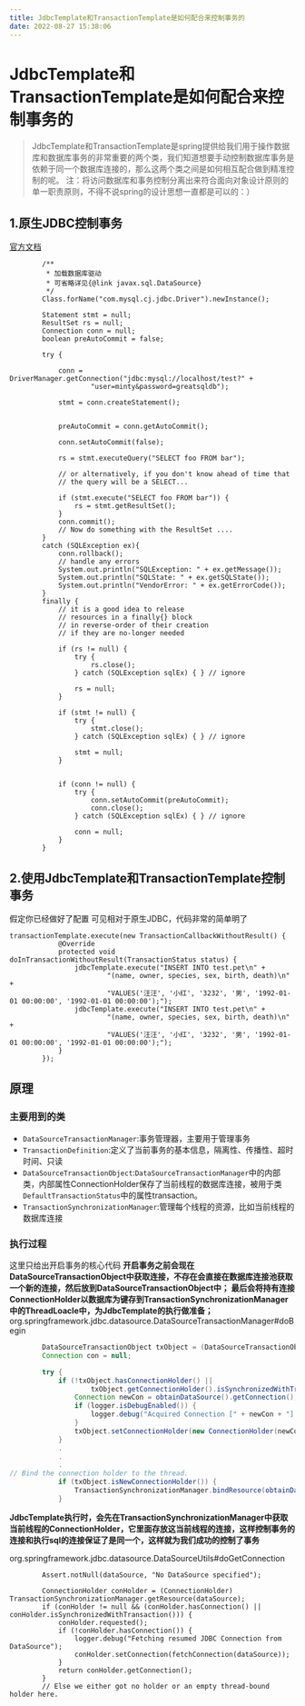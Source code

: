 ```yaml
---
title: JdbcTemplate和TransactionTemplate是如何配合来控制事务的
date: 2022-08-27 15:38:06
---
```


# JdbcTemplate和TransactionTemplate是如何配合来控制事务的
> JdbcTemplate和TransactionTemplate是spring提供给我们用于操作数据库和数据库事务的非常重要的两个类，我们知道想要手动控制数据库事务是依赖于同一个数据库连接的，那么这两个类之间是如何相互配合做到精准控制的呢。
注：将访问数据库和事务控制分离出来符合面向对象设计原则的单一职责原则，不得不说spring的设计思想一直都是可以的：）

## 1.原生JDBC控制事务

[官方文档](https://dev.mysql.com/doc/connector-j/8.0/en/connector-j-usagenotes-connect-drivermanager.html)
```
		/**
         * 加载数据库驱动
         * 可省略详见{@link javax.sql.DataSource}
         */
        Class.forName("com.mysql.cj.jdbc.Driver").newInstance();

        Statement stmt = null;
        ResultSet rs = null;
        Connection conn = null;
        boolean preAutoCommit = false;

        try {

            conn = DriverManager.getConnection("jdbc:mysql://localhost/test?" +
                    "user=minty&password=greatsqldb");

            stmt = conn.createStatement();


            preAutoCommit = conn.getAutoCommit();
            
            conn.setAutoCommit(false);

            rs = stmt.executeQuery("SELECT foo FROM bar");

            // or alternatively, if you don't know ahead of time that
            // the query will be a SELECT...

            if (stmt.execute("SELECT foo FROM bar")) {
                rs = stmt.getResultSet();
            }
            conn.commit();
            // Now do something with the ResultSet ....
        }
        catch (SQLException ex){
            conn.rollback();
            // handle any errors
            System.out.println("SQLException: " + ex.getMessage());
            System.out.println("SQLState: " + ex.getSQLState());
            System.out.println("VendorError: " + ex.getErrorCode());
        }
        finally {
            // it is a good idea to release
            // resources in a finally{} block
            // in reverse-order of their creation
            // if they are no-longer needed

            if (rs != null) {
                try {
                    rs.close();
                } catch (SQLException sqlEx) { } // ignore

                rs = null;
            }

            if (stmt != null) {
                try {
                    stmt.close();
                } catch (SQLException sqlEx) { } // ignore

                stmt = null;
            }


            if (conn != null) {
                try {
                    conn.setAutoCommit(preAutoCommit);
                    conn.close();
                } catch (SQLException sqlEx) { } // ignore

                conn = null;
            }
        }
```

## 2.使用JdbcTemplate和TransactionTemplate控制事务

假定你已经做好了配置
可见相对于原生JDBC，代码非常的简单明了
```
transactionTemplate.execute(new TransactionCallbackWithoutResult() {
            @Override
            protected void doInTransactionWithoutResult(TransactionStatus status) {
                jdbcTemplate.execute("INSERT INTO test.pet\n" +
                        "(name, owner, species, sex, birth, death)\n" +
                        "VALUES('汪汪', '小红', '3232', '男', '1992-01-01 00:00:00', '1992-01-01 00:00:00');");
                jdbcTemplate.execute("INSERT INTO test.pet\n" +
                        "(name, owner, species, sex, birth, death)\n" +
                        "VALUES('汪汪', '小红', '3232', '男', '1992-01-01 00:00:00', '1992-01-01 00:00:00');");
            }
        });
```
## 原理

### 主要用到的类
* `DataSourceTransactionManager`:事务管理器，主要用于管理事务
* `TransactionDefinition`:定义了当前事务的基本信息，隔离性、传播性、超时时间、只读
* `DataSourceTransactionObject`:`DataSourceTransactionManager`中的内部类，内部属性ConnectionHolder保存了当前线程的数据库连接，被用于类`DefaultTransactionStatus`中的属性transaction。
* `TransactionSynchronizationManager`:管理每个线程的资源，比如当前线程的数据库连接

### 执行过程
这里只给出开启事务的核心代码
**开启事务之前会现在DataSourceTransactionObject中获取连接，不存在会直接在数据库连接池获取一个新的连接，然后放到DataSourceTransactionObject中；
最后会将持有连接ConnectionHolder以数据库为键存到TransactionSynchronizationManager中的ThreadLoacle中，为JdbcTemplate的执行做准备；**
org.springframework.jdbc.datasource.DataSourceTransactionManager#doBegin
```java
		DataSourceTransactionObject txObject = (DataSourceTransactionObject) transaction;
		Connection con = null;

		try {
			if (!txObject.hasConnectionHolder() ||
					txObject.getConnectionHolder().isSynchronizedWithTransaction()) {
				Connection newCon = obtainDataSource().getConnection();
				if (logger.isDebugEnabled()) {
					logger.debug("Acquired Connection [" + newCon + "] for JDBC transaction");
				}
				txObject.setConnectionHolder(new ConnectionHolder(newCon), true);
			}
			.
			.
			.
// Bind the connection holder to the thread.
			if (txObject.isNewConnectionHolder()) {
				TransactionSynchronizationManager.bindResource(obtainDataSource(), txObject.getConnectionHolder());
			}
```

**JdbcTemplate执行时，会先在TransactionSynchronizationManager中获取当前线程的ConnectionHolder，它里面存放这当前线程的连接，这样控制事务的连接和执行sql的连接保证了是同一个，这样就为我们成功的控制了事务**

org.springframework.jdbc.datasource.DataSourceUtils#doGetConnection
```
		Assert.notNull(dataSource, "No DataSource specified");

		ConnectionHolder conHolder = (ConnectionHolder) TransactionSynchronizationManager.getResource(dataSource);
		if (conHolder != null && (conHolder.hasConnection() || conHolder.isSynchronizedWithTransaction())) {
			conHolder.requested();
			if (!conHolder.hasConnection()) {
				logger.debug("Fetching resumed JDBC Connection from DataSource");
				conHolder.setConnection(fetchConnection(dataSource));
			}
			return conHolder.getConnection();
		}
		// Else we either got no holder or an empty thread-bound holder here.
```


















